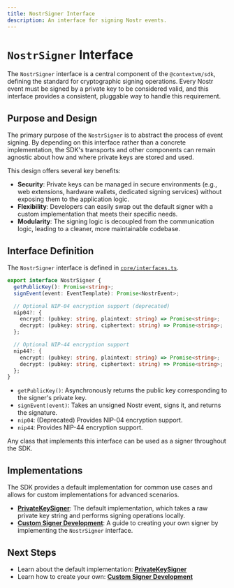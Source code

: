 ```yaml
---
title: NostrSigner Interface
description: An interface for signing Nostr events.
---
```


# `NostrSigner` Interface

The `NostrSigner` interface is a central component of the `@contextvm/sdk`, defining the standard for cryptographic signing operations. Every Nostr event must be signed by a private key to be considered valid, and this interface provides a consistent, pluggable way to handle this requirement.

## Purpose and Design

The primary purpose of the `NostrSigner` is to abstract the process of event signing. By depending on this interface rather than a concrete implementation, the SDK's transports and other components can remain agnostic about how and where private keys are stored and used.

This design offers several key benefits:

-   **Security**: Private keys can be managed in secure environments (e.g., web extensions, hardware wallets, dedicated signing services) without exposing them to the application logic.
-   **Flexibility**: Developers can easily swap out the default signer with a custom implementation that meets their specific needs.
-   **Modularity**: The signing logic is decoupled from the communication logic, leading to a cleaner, more maintainable codebase.

## Interface Definition

The `NostrSigner` interface is defined in [`core/interfaces.ts`](/core/interfaces#nostrsigner).

```typescript
export interface NostrSigner {
  getPublicKey(): Promise<string>;
  signEvent(event: EventTemplate): Promise<NostrEvent>;

  // Optional NIP-04 encryption support (deprecated)
  nip04?: {
    encrypt: (pubkey: string, plaintext: string) => Promise<string>;
    decrypt: (pubkey: string, ciphertext: string) => Promise<string>;
  };

  // Optional NIP-44 encryption support
  nip44?: {
    encrypt: (pubkey: string, plaintext: string) => Promise<string>;
    decrypt: (pubkey: string, ciphertext: string) => Promise<string>;
  };
}
```

-   `getPublicKey()`: Asynchronously returns the public key corresponding to the signer's private key.
-   `signEvent(event)`: Takes an unsigned Nostr event, signs it, and returns the signature.
-   `nip04`: (Deprecated) Provides NIP-04 encryption support.
-   `nip44`: Provides NIP-44 encryption support.

Any class that implements this interface can be used as a signer throughout the SDK.

## Implementations

The SDK provides a default implementation for common use cases and allows for custom implementations for advanced scenarios.

-   **[PrivateKeySigner](./private-key-signer)**: The default implementation, which takes a raw private key string and performs signing operations locally.
-   **[Custom Signer Development](./custom-signer-development)**: A guide to creating your own signer by implementing the `NostrSigner` interface.

## Next Steps

-   Learn about the default implementation: **[PrivateKeySigner](./private-key-signer)**
-   Learn how to create your own: **[Custom Signer Development](./custom-signer-development)**